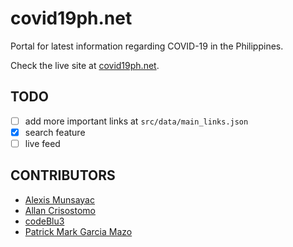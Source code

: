 # covid19ph.net

Portal for latest information regarding COVID-19 in the Philippines.

Check the live site at [covid19ph.net](https://covid19ph.net).

## TODO
- [ ] add more important links at `src/data/main_links.json`
- [X] search feature
- [ ] live feed

## CONTRIBUTORS
- [Alexis Munsayac](https://github.com/LXSMNSYC)
- [Allan Crisostomo](https://github.com/Temoto-kun)
- [codeBlu3](https://github.com/codeBlu3)
- [Patrick Mark Garcia Mazo](https://github.com/mgarciapatz)